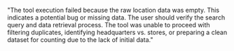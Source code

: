"The tool execution failed because the raw location data was empty. This indicates a potential bug or missing data. The user should verify the search query and data retrieval process. The tool was unable to proceed with filtering duplicates, identifying headquarters vs. stores, or preparing a clean dataset for counting due to the lack of initial data."